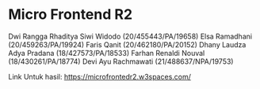 # Micro Frontend R2

Dwi Rangga Rhaditya Siwi Widodo (20/455443/PA/19658)
Elsa Ramadhani (20/459263/PA/19924)
Faris Qanit (20/462180/PA/20152)
Dhany Laudza Adya Pradana (18/427573/PA/18533)
Farhan Renaldi Nouval (18/430261/PA/18774)
Devi Ayu Rachmawati (21/488637/NPA/19753)

Link Untuk hasil: https://microfrontedr2.w3spaces.com/
